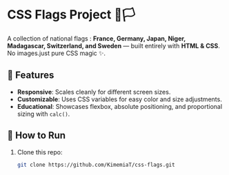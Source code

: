 # CSS Flags Project 🎨🏳️

A collection of national flags : **France, Germany, Japan, Niger, Madagascar, Switzerland, and Sweden** — built entirely with **HTML & CSS**.  
No images.just pure CSS magic ✨.



## 📌 Features
- **Responsive**: Scales cleanly for different screen sizes.
- **Customizable**: Uses CSS variables for easy color and size adjustments.
- **Educational**: Showcases flexbox, absolute positioning, and proportional sizing with `calc()`.

## 🚀 How to Run
1. Clone this repo:
   ```bash
   git clone https://github.com/KimemiaT/css-flags.git
